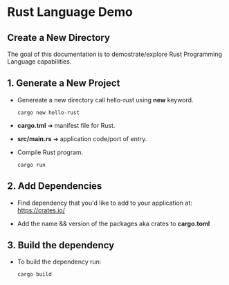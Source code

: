 # Rust Language Demo

## Create a New Directory

The goal of this documentation is to demostrate/explore Rust Programming Language capabilities.

## 1. Generate a New Project

- Genereate a new directory call hello-rust using **new** keyword.

  ```
  cargo new hello-rust
  ```

- **cargo.tml** ➜ manifest file for Rust.

- **src/main.rs** ➜ application code/port of entry.

- Compile Rust program.

  ```
  cargo run
  ```

## 2. Add Dependencies

- Find dependency that you'd like to add to your application at: https://crates.io/

- Add the name && version of the packages aka crates to **cargo.toml**

## 3. Build the dependency

- To build the dependency run:

  ```
  cargo build
  ```
